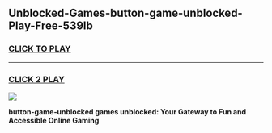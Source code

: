
## Unblocked-Games-button-game-unblocked-Play-Free-539lb
<h3>
<a href="https://premium76.site?title=button-game-unblocked&ref=21A">CLICK TO PLAY</a></h3>
<hr>

<h3>
<a href="https://premium76.site?title=button-game-unblocked&ref=21A">CLICK 2 PLAY</a>
  
</h3>

<a href="https://premium76.site?title=button-game-unblocked&ref=21A"><img src="https://clearcache.store/games.png"></a>


**button-game-unblocked games unblocked: Your Gateway to Fun and Accessible Online Gaming**
